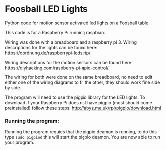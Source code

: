# Foosball LED Lights
Python code for motion sensor activated led lights on a Foosball table

This code is for a Raspberry Pi running raspbian.

Wiring was done with a breadboard and a raspberry pi 3.
Wiring descriptions for the lights can be found here:
https://dordnung.de/raspberrypi-ledstrip/

Wiring descriptions for the motion sensors can be found here:
https://diyhacking.com/raspberry-pi-gpio-control/

The wiring for both were done on the same breadboard, no need to edit either one of the wiring diagrams to fit the other, they should work fine side by side.


 The program will need to use the pigpio library for the LED lights.
 To download if your Raspberry Pi does not have pigpio (most should come preinstalled) follow these steps:
 http://abyz.me.uk/rpi/pigpio/download.html
  
 ### Running the program:
 Running the program requies that the pigpio deamon is running, to do this type `sudo pigpiod` this will start the pigpio deamon. You are now able to run your program.
